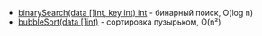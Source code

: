 - [binarySearch(data []int, key int) int](https://github.com/Forest33/algorithms/blob/master/binarysearch.go) - бинарный поиск, O(log n)
- [bubbleSort(data []int)](https://github.com/Forest33/algorithms/blob/master/bubblesearch.go) - сортировка пузырьком, O(n²)

